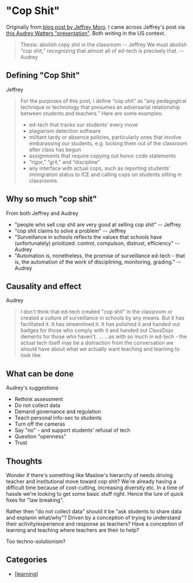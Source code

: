 # "Cop Shit"

Originally from [blog post by Jeffrey Moro](https://jeffreymoro.com/blog/2020-02-13-against-cop-shit/). I came across Jeffrey's post via [this Audrey Watters "presentation"](http://hackeducation.com/2020/07/20/surveillance). Both writing in the US context.

> Thesis: abolish copy shit in the classroom -- Jeffrey
> We must abolish "cop shit," recognizing that almost all of ed-tech is precisely that. -- Audrey

## Defining "Cop Shit"

Jeffrey
> For the purposes of this post, I define “cop shit” as “any pedagogical technique or technology that presumes an adversarial relationship between students and teachers.” Here are some examples:
>
> - ed-tech that tracks our students’ every move
> - plagiarism detection software
> - militant tardy or absence policies, particularly ones that involve embarassing our students, e.g. locking them out of the classroom after class has begun
> - assignments that require copying out honor code statements
> - “rigor,” “grit,” and “discipline”
> - any interface with actual cops, such as reporting students’ immigration status to ICE and calling cops on students sitting in classrooms.

## Why so much "cop shit"

From both Jeffrey and Audrey

- "people who sell cop shit are very good at selling cop shit" -- Jeffrey
- "cop shit claims to solve a problem" -- Jeffrey
- "Surveillance in schools reflects the values that schools have (unfortunately) prioitized: control, compulson, distrust, efficiency" -- Audrey
- "Automation is, nonetheless, the promise of surveillance ed-tech - that is, the automation of the work of disciplining, monitoring, grading." -- Audrey

## Causality and effect

Audrey
> I don't think that ed-tech created "cop shit" in the classroom or created a culture of surveillance in schools by any means. But it has facilitated it. It has streamlined it. It has polished it and handed out badges for those who comply with it and handed out ClassDojo demerits for those who haven't.
> ...
> ...as with so much in ed-tech - the actual tech itself may be a distraction from the conversation we should have about what we actually want teaching and learning to look like.

## What can be done

Audrey's suggestions

- Rethink assessment
- Do not collect data
- Demand governance and regulation
- Teach personal info-sec to students
- Turn off the cameras
- Say "no" - and support students' refusal of tech
- Question "openness"
- Trust


## Thoughts

Wonder if there's something like Maslow's hierarchy of needs driving teacher and institutional move toward cop shit? We're already having a difficult time because of cost-cutting, increasing diversity etc. In a time of hassle we're looking to get some basic stuff right. Hence the lure of quick fixes for "law breaking".

Rather then "do not collect data" should it be "ask students to share data and explanin what/why"? Driven by a conception of trying to understand their activity/experience and response as teachers? Have a conception of learning and teaching where teachers are their to help?

Too techno-solutionism? 

## Categories

- [[learning]]

[//begin]: # "Autogenerated link references for markdown compatibility"
[learning]: ../learning.md "Learning"
[//end]: # "Autogenerated link references"